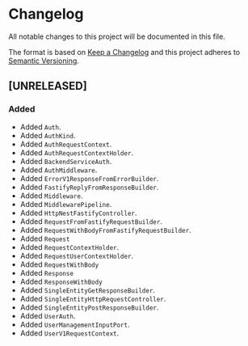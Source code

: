 # Changelog
All notable changes to this project will be documented in this file.

The format is based on [Keep a Changelog](http://keepachangelog.com/en/1.0.0/)
and this project adheres to [Semantic Versioning](http://semver.org/spec/v2.0.0.html).

<!--
## [UNRELEASED]

### Added
### Changed
### Deprecated
### Removed
### Fixed
### Security
### Docs
-->




## [UNRELEASED]

### Added
- Added `Auth`.
- Added `AuthKind`.
- Added `AuthRequestContext`.
- Added `AuthRequestContextHolder`.
- Added `BackendServiceAuth`.
- Added `AuthMiddleware`.
- Added `ErrorV1ResponseFromErrorBuilder`.
- Added `FastifyReplyFromResponseBuilder`.
- Added `Middleware`.
- Added `MiddlewarePipeline`.
- Added `HttpNestFastifyController`.
- Added `RequestFromFastifyRequestBuilder`.
- Added `RequestWithBodyFromFastifyRequestBuilder`.
- Added `Request`
- Added `RequestContextHolder`.
- Added `RequestUserContextHolder`.
- Added `RequestWithBody`
- Added `Response`
- Added `ResponseWithBody`
- Added `SingleEntityGetResponseBuilder`.
- Added `SingleEntityHttpRequestController`.
- Added `SingleEntityPostResponseBuilder`.
- Added `UserAuth`.
- Added `UserManagementInputPort`.
- Added `UserV1RequestContext`.



